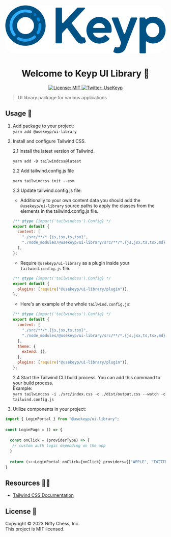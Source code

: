 <h1 align="center"><img width="600" style="border-radius: 30px;" src="https://raw.githubusercontent.com/UseKeyp/.github/main/Keyp-Logo-Color.svg"/></h1>
<h1 align="center">Welcome to Keyp UI Library 👋</h1>
<p align="center">
  <a href="#" target="_blank">
    <img alt="License: MIT" src="https://img.shields.io/badge/License-MIT-blue.svg" />
  </a>
  <a href="https://twitter.com/UseKeyp" target="_blank">
    <img alt="Twitter: UseKeyp" src="https://img.shields.io/twitter/follow/UseKeyp.svg?style=social" />
  </a>
</p>

> UI library package for various applications

## Usage 📖

1.  Add package to your project:  
    `yarn add @usekeyp/ui-library`

2.  Install and configure Tailwind CSS.

    2.1 Install the latest version of Tailwind.

    `yarn add -D tailwindcss@latest`

    2.2 Add tailwind.config.js file

    `yarn tailwindcss init --esm`

    2.3 Update tailwind.config.js file:

    - Additionally to your own content data you should add the `@usekeyp/ui-library` source paths to apply the classes from the elements in the tailwind.config.js file.

    ```js
    /** @type {import('tailwindcss').Config} */
    export default {
      content: [
        "./src/**/*.{js,jsx,ts,tsx}",
        "./node_modules/@usekeyp/ui-library/src/**/*.{js,jsx,ts,tsx,md}",
      ],
    };
    ```

    - Require `@usekeyp/ui-library` as a plugin inside your `tailwind.config.js` file.

    ```js
    /** @type {import('tailwindcss').Config} */
    export default {
      plugins: [require("@usekeyp/ui-library/plugin")],
    };
    ```

    - Here's an example of the whole `tailwind.config.js`:

    ```js
    /** @type {import('tailwindcss').Config} */
    export default {
      content: [
        "./src/**/*.{js,jsx,ts,tsx}",
        "./node_modules/@usekeyp/ui-library/src/**/*.{js,jsx,ts,tsx,md}",
      ],
      theme: {
        extend: {},
      },
      plugins: [require("@usekeyp/ui-library/plugin")],
    };
    ```

    2.4 Start the Tailwind CLI build process. You can add this command to your build process.  
    Example:  
    `yarn tailwindcss -i ./src/index.css -o ./dist/output.css --watch -c tailwind.config.js`

3.  Utilize components in your project:

```js
import { LoginPortal } from "@usekeyp/ui-library";

const LoginPage = () => {

  const onClick = (providerType) => {
   // custom auth logic depending on the app
  }

  return (<><LoginPortal onClick={onClick} providers={["APPLE", "TWITTER", "DISCORD"]}/><>)
}

```

## Resources 🧑‍💻

- [Tailwind CSS Documentation](https://tailwindcss.com/docs/installation)

## License 📝

Copyright © 2023 Nifty Chess, Inc.<br />
This project is MIT licensed.

[sponsor-keyp]: https://UseKeyp.com
